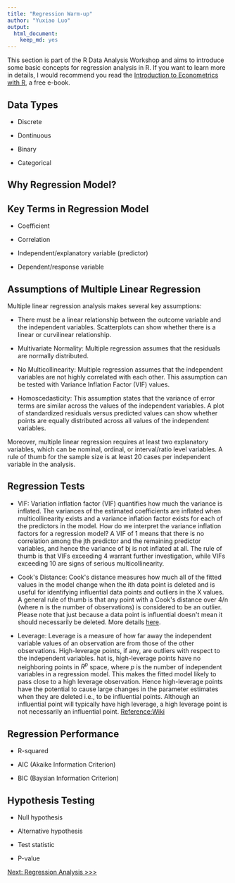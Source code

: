 ```yaml
---
title: "Regression Warm-up"
author: "Yuxiao Luo"
output: 
  html_document: 
    keep_md: yes
---
```




This section is part of the R Data Analysis Workshop and aims to introduce some basic concepts for regression analysis in R. If you want to learn more in details, I would recommend you read the [Introduction to Econometrics with R](https://www.econometrics-with-r.org/index.html), a free e-book. 

## Data Types 

- Discrete 

- Dontinuous

- Binary

- Categorical 

## Why Regression Model?

## Key Terms in Regression Model

- Coefficient 

- Correlation

- Independent/explanatory variable (predictor)

- Dependent/response variable 

## Assumptions of Multiple Linear Regression 
Multiple linear regression analysis makes several key assumptions: 

- There must be a linear relationship between the outcome variable and the independent variables. Scatterplots can show whether there is a linear or curvilinear relationship.

- Multivariate Normality: Multiple regression assumes that the residuals are normally distributed.

- No Multicollinearity: Multiple regression assumes that the independent variables are not highly correlated with each other. This assumption can be tested with Variance Inflation Factor (VIF) values. 

- Homoscedasticity: This assumption states that the variance of error terms are similar across the values of the independent variables. A plot of standardized residuals versus predicted values can show whether points are equally distributed across all values of the independent variables.

Moreover, multiple linear regression requires at least two explanatory variables, which can be nominal, ordinal, or interval/ratio level variables. A rule of thumb for the sample size is at least 20 cases per independent variable in the analysis.

## Regression Tests

- VIF: Variation inflation factor (VIF) quantifies how much the variance is inflated. The variances of the estimated coefficients are inflated when multicollinearity exists and a variance inflation factor exists for each of the predictors in the model. How do we interpret the variance inflation factors for a regression model? A VIF of 1 means that there is no correlation among the jth predictor and the remaining predictor variables, and hence the variance of bj is not inflated at all. The rule of thumb is that VIFs exceeding 4 warrant further investigation, while VIFs exceeding 10 are signs of serious multicollinearity.

- Cook's Distance: Cook's distance measures how much all of the fitted values in the model change when the ith data point is deleted and is useful for identifying influential data points and outliers in the X values. A general rule of thumb is that any point with a Cook's distance over 4/n (where n is the number of observations) is considered to be an outlier. Please note that just because a data point is influential doesn't mean it should necessarily be deleted. More details [here](https://www.statology.org/how-to-identify-influential-data-points-using-cooks-distance/).

- Leverage: Leverage is a measure of how far away the independent variable values of an observation are from those of the other observations. High-leverage points, if any, are outliers with respect to the independent variables. hat is, high-leverage points have no neighboring points in  $R^p$ space, where $p$ is the number of independent variables in a regression model. This makes the fitted model likely to pass close to a high leverage observation. Hence high-leverage points have the potential to cause large changes in the parameter estimates when they are deleted i.e., to be influential points. Although an influential point will typically have high leverage, a high leverage point is not necessarily an influential point. [Reference:Wiki](https://en.wikipedia.org/wiki/Leverage_(statistics))

## Regression Performance

- R-squared

- AIC (Akaike Information Criterion)

- BIC (Baysian Information Criterion)

## Hypothesis Testing

- Null hypothesis

- Alternative hypothesis

- Test statistic

- P-value

[Next: Regression Analysis >>>](https://github.com/YuxiaoLuo/r_analysis_dri_2022/blob/main/regression_analysis.md)
